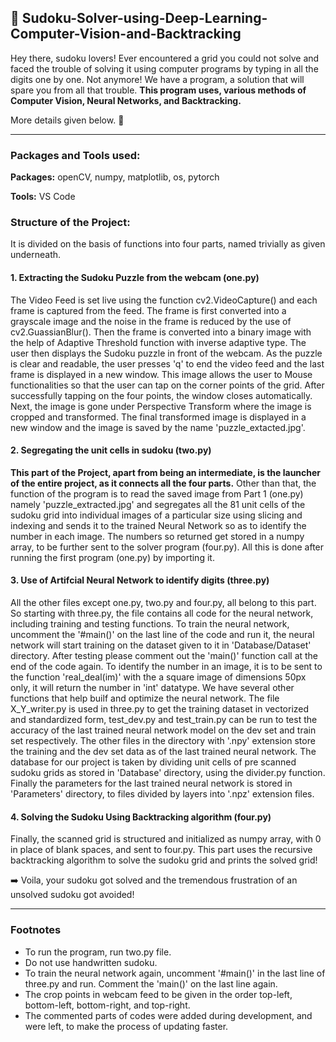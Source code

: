 ## :memo: Sudoku-Solver-using-Deep-Learning-Computer-Vision-and-Backtracking
Hey there, sudoku lovers! Ever encountered a grid you could not solve and faced the trouble of solving it using computer programs by typing in all the digits one by one.
Not anymore!
We have a program, a solution that will spare you from all that trouble.
**This program uses, various methods of Computer Vision, Neural Networks, and Backtracking.**

More details given below.
:rocket: 

---
### Packages and Tools used: 
**Packages:** openCV, numpy, matplotlib, os, pytorch

**Tools:** VS Code

### Structure of the Project:

It is divided on the basis of functions into four parts, named trivially as given underneath.

#### 1. Extracting the Sudoku Puzzle from the webcam (one.py)

The Video Feed is set live using the function cv2.VideoCapture() and each frame is captured from the feed. The frame is first converted into a grayscale image and the noise
in the frame is reduced by the use of cv2.GuassianBlur(). Then the frame is converted into a binary image with the help of Adaptive Threshold function with inverse adaptive type.
The user then displays the Sudoku puzzle in front of the webcam. As the puzzle is clear and readable, the user presses 'q' to end the video feed and the last frame is displayed
in a new window. This image allows the user to Mouse functionalities so that the user can tap on the corner points of the grid. After successfully tapping on the four points, the
window closes automatically. Next, the image is gone under Perspective Transform where the image is cropped and transformed. The final transformed image is displayed in a new 
window and the image is saved by the name 'puzzle_extacted.jpg'.

#### 2. Segregating the unit cells in sudoku (two.py)

**This part of the Project, apart from being an intermediate, is the launcher of the entire project, as it connects all the four parts.** Other than that, the function
of the program is to read the saved image from Part 1 (one.py) namely 'puzzle_extracted.jpg' and segregates all the 81 unit cells of the sudoku grid into individual images
of a particular size using slicing and indexing and sends it to the trained Neural Network so as to identify the number in each image.
The numbers so returned get stored
in a numpy array, to be further sent to the solver program (four.py). All this is done after running the first program (one.py) by importing it.

#### 3. Use of Artifcial Neural Network to identify digits (three.py)

All the other files except one.py, two.py and four.py, all belong to this part. So starting with three.py, the file contains all code for the neural network, including training and testing functions. To train the neural network, uncomment the '#main()' on the last line of the code and run it, the neural network will start training on the dataset given to it in 'Database/Dataset' directory. After testing please comment out the 'main()' function call at the end of the code again. To identify the number in an image, it is to be sent to the function 'real_deal(im)' with the a square image of dimensions 50px only, it will return the number in 'int' datatype. We have several other functions that help builf and optimize the neural network. The file X_Y_writer.py is used in three.py to get the training dataset in vectorized and standardized form, test_dev.py and test_train.py can be run to test the accuracy of the last trained neural network model on the dev set and train set respectively. The other files in the directory with '.npy' extension store the training and the dev set data as of the last trained neural network. The database for our project is taken by dividing unit cells of pre scanned sudoku grids as stored in 'Database' directory, using the divider.py function. Finally the parameters for the last trained neural network is stored in 'Parameters' directory, to files divided by layers into '.npz' extension files. 

#### 4. Solving the Sudoku Using Backtracking algorithm (four.py)

Finally, the scanned grid is structured and initialized as numpy array, with 0 in place of blank spaces, and sent to four.py. This part uses the recursive backtracking algorithm to solve the sudoku grid and prints the solved grid!

:arrow_right: Voila, your sudoku got solved and the tremendous frustration of an unsolved sudoku got avoided!

---

### Footnotes

- To run the program, run two.py file.
- Do not use handwritten sudoku.
- To train the neural network again, uncomment '#main()' in the last line of three.py and run. Comment the 'main()' on the last line again.
- The crop points in webcam feed to be given in the order top-left, bottom-left, bottom-right, and top-right.
- The commented parts of codes were added during development, and were left, to make the process of updating faster.
